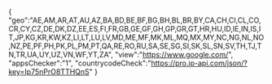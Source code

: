 {
"geo":"AE,AM,AR,AT,AU,AZ,BA,BD,BE,BF,BG,BH,BL,BR,BY,CA,CH,CI,CL,CO,CR,CY,CZ,DE,DK,DZ,EE,ES,FI,FR,GB,GE,GF,GH,GP,GR,GT,HR,HU,ID,IE,IN,IS,IT,JP,KG,KR,KW,KZ,LI,LT,LU,LV,MD,ME,MF,MK,ML,MQ,MX,MY,NC,NG,NL,NO,NZ,PE,PF,PH,PK,PL,PM,PT,QA,RE,RO,RU,SA,SE,SG,SI,SK,SL,SN,SV,TH,TJ,TN,TR,UA,UY,UZ,VN,WF,YT,ZA",
"view":"https://www.google.com/",
"appsChecker":"1",
"countrycodeCheck":"https://pro.ip-api.com/json/?key=Ip75nPrO8TTHQnS"
}
